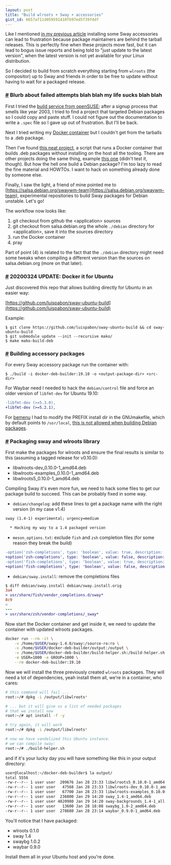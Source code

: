 ```yaml
---
layout: post
title: "Build wlroots + Sway + accessories"
gist_id: 6657af11d059591410fb97ed5f39fddf
---
```


Like I mentioned [in my previous article](/2020/01/13/wayland.html#part_3) installing some Sway accessories can lead to frustration because package maintainers are behind the tarball releases. This is perfectly fine when these projects move fast, but it can lead to bogus issue reports and being told to "just update to the latest version", when the latest version is not yet available for your Linux distribution.

So I decided to build from scratch everything starting from `wlroots` (the compositor) up to Sway and friends in order to be free to update without having to wait for a packaged release.

### <a id="part_1" href="#part_1" class="header-anchor">#</a> Blurb about failed attempts blah blah my life sucks blah blah

First I tried the [build service from openSUSE](https://build.opensuse.org); after a signup process that smells like year 2003, I tried to find a project that targeted Debian packages so I could copy and paste stuff. I could not figure out the documentation to write a `.spec` file so I gave up out of frustration. But I'll be back.

Next I tried writing my [Docker container](https://gist.github.com/apiraino/262dc499ceeed7003bf83b6ecd9c9591) but I couldn't get from the tarballs to a .deb package.

Then I've found [this neat project](https://github.com/tsaarni/docker-deb-builder), a script that runs a Docker container that builds .deb packages without installing on the host all the tooling. There are other projects doing the same thing, example [this one](https://github.com/resnullius/deb-build-pkg) (didn't test it, though). But how the hell one build a Debian package? I'm too lazy to read the fine material and HOWTOs. I want to hack on something already done by someone else.

Finally, I saw the light, a friend of mine pointed me to [https://salsa.debian.org/swaywm-team](https://salsa.debian.org/swaywm-team), experimental repositories to build Sway packages for Debian unstable. Let's go!

The workflow now looks like:

1. git checkout from github the \<application\> sources
2. git checkout from salsa.debian.org the whole `./debian` directory for \<application\>, save it into the sources directory
3. run the Docker container
4. pray

Part of point (4) is related to the fact that the `./debian` directory might need some tweaks when compiling a different version than the sources on salsa.debian.org (more on that later).

### <a id="part_1a" href="#part_1a" class="header-anchor">#</a> 20200324 UPDATE: Docker it for Ubuntu

Just discovered this repo that allows building directly for Ubuntu in an easier way:

[https://github.com/luispabon/sway-ubuntu-build](https://github.com/luispabon/sway-ubuntu-build)

Example:

``` shell
$ git clone https://github.com/luispabon/sway-ubuntu-build && cd sway-ubuntu-build
$ git submodule update --init --recursive mako/
$ make mako-build-deb
```

### <a id="part_2" href="#part_2" class="header-anchor">#</a> Building accessory packages

For every Sway accessory package run the container with:

```
$ ./build -i docker-deb-builder:19.10 -o <output-package-dir> <src-dir>
```

For Waybar need I needed to hack the `debian/control` file and force an older version of `libfmt-dev` for Ubuntu 19.10:

``` diff
-libfmt-dev (>=5.3.0),
+libfmt-dev (>=5.2.1),
```

For [bemenu](https://github.com/Cloudef/bemenu) I had to modify the PREFIX install dir in the GNUmakefile, which by default points to `/usr/local`, [this is not allowed when building Debian packages](https://unix.stackexchange.com/a/409818).

### <a id="part_3" href="#part_3" class="header-anchor">#</a> Packaging sway and wlroots library

First make the packages for wlroots and ensure the final results is similar to this (assuming a tagged release for v0.10.0):

- libwlroots-dev_0.10.0-1_amd64.deb
- libwlroots-examples_0.10.0-1_amd64.deb
- libwlroots5_0.10.0-1_amd64.deb

Compiling Sway it's even more fun, we need to hack some files to get our package build to succeed. This can be probably fixed in some way.

- `debian/changelog`: add these lines to get a package name with the right version (in my case v1.4)

``` diff
sway (1.4-1) experimental; urgency=medium

  * Hacking my way to a 1.4 packaged version
```

- `meson_options.txt`: exclude `fish` and `zsh` completion files (for some reason they break the build)

``` diff
-option('zsh-completions', type: 'boolean', value: true, description: 'Install zsh shell completions.')
+option('zsh-completions', type: 'boolean', value: false, description: 'Install zsh shell completions.')
-option('fish-completions', type: 'boolean', value: true, description: 'Install fish shell completions.')
+option('fish-completions', type: 'boolean', value: false, description: 'Install fish shell completions.')
```

- `debian/sway.install`: remove the completions files

``` diff
$ diff debian/sway.install debian/sway.install.orig
3a4
> usr/share/fish/vendor_completions.d/sway*
8c9
<
---
> usr/share/zsh/vendor-completions/_sway*
```

Now start the Docker container and get inside it, we need to update the container with updated wlroots packages.

``` bash
docker run --rm -it \
    -v /home/$USER/sway-1.4.0/sway:/source-ro:ro \
    -v /home/$USER/docker-deb-builder/output:/output \
    -v /home/$USER/docker-deb-builder/build-helper.sh:/build-helper.sh:ro \
    -e USER=1000 -e GROUP=1000 \
    --rm docker-deb-builder:19.10
```

Now we will install the three previously created `wlroots` packages. They will need a lot of dependencies, yeah install them all, we're in a container, who cares:

``` bash
# this command will fail ...
root:~/# dpkg -i /output/libwlroots*

# ... but it will give us a list of needed packages
# that we install now
root:~/# apt install -f -y

# try again, it will work
root:~/# dpkg -i /output/libwlroots*

# now we have vandalized this Ubuntu instance.
# we can compile sway:
root:~/# ./build-helper.sh
```

and if it's your lucky day you will have something like this in your output directory:

``` bash
user@localhost:~/docker-deb-builder$ la output/
total 5556
-rw-r--r-- 1 user user  209676 Jan 28 23:33 libwlroots5_0.10.0-1_amd64.deb
-rw-r--r-- 1 user user   47568 Jan 28 23:33 libwlroots-dev_0.10.0-1_amd64.deb
-rw-r--r-- 1 user user   67700 Jan 28 23:33 libwlroots-examples_0.10.0-1_amd64.deb
-rw-r--r-- 1 user user  236800 Jan 29 14:20 sway_1.4-1_amd64.deb
-rw-r--r-- 1 user user 4820980 Jan 29 14:20 sway-backgrounds_1.4-1_all.deb
-rw-r--r-- 1 user user   13600 Jan 28 18:08 swaybg_1.0-2_amd64.deb
-rw-r--r-- 1 user user  278680 Jan 28 23:14 waybar_0.9.0-1_amd64.deb
```
You'll notice that I have packaged:

- wlroots 0.1.0
- sway 1.4
- swaybg 1.0.2
- waybar 0.9.0

Install them all in your Ubuntu host and you're done.
